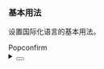 ### 基本用法

设置国际化语言的基本用法。

<div class="cell-demo vp-raw">
<yc-config-provider :locale="locale">
<yc-radio-group
      type="button"
      v-model="localeType"
      :options="localeOptions"></yc-radio-group>
<div></div>
<yc-space
      :size="20"
      style="margin-bottom: 20px"
      direction="vertical"
      align="center">
<yc-pagination
        :total="50"
        show-total
        show-jumper
        show-page-size
        style="margin-top: 20px; margin-bottom: 20px" />
<yc-time-picker style="width: 300px" />
<yc-calendar />
<yc-popconfirm content="Are you sure you want to delete?">
<yc-button type="primary">Popconfirm</yc-button>
</yc-popconfirm>
</yc-space>
</yc-config-provider>
</div>

<script setup>
import { ref, computed } from 'vue';
import zhCN from 'yc-design-vue/lang/zh-cn';
import enUS from 'yc-design-vue/lang/en-us';
import esES from 'yc-design-vue/lang/es-es';
import jaJP from 'yc-design-vue/lang/ja-jp';
import idID from 'yc-design-vue/lang/id-id';
import frFR from 'yc-design-vue/lang/fr-fr';
import ptPT from 'yc-design-vue/lang/pt-pt';
import deDE from 'yc-design-vue/lang/de-de';
import koKR from 'yc-design-vue/lang/ko-kr';
import itIT from 'yc-design-vue/lang/it-it';
import thTH from 'yc-design-vue/lang/th-th';
import viVN from 'yc-design-vue/lang/vi-vn';
const locales = {
  'zh-CN': zhCN,
  'en-US': enUS,
  'es-ES': esES,
  'ja-JP': jaJP,
  'id-ID': idID,
  'fr-FR': frFR,
  'pt-PT': ptPT,
  'de-DE': deDE,
  'ko-KR': koKR,
  'it-IT': itIT,
  'th-TH': thTH,
  'vi-VN': viVN,
};
const localeOptions = Object.keys(locales);
const localeType = ref('es-ES');
const locale = computed(() => locales[localeType.value]);
</script>

<details>
<summary>
 <button class="code-btn"  >
    <icon-code />
 </button>
</summary>

```vue
<template>
  <yc-config-provider :locale="locale">
    <yc-radio-group
      type="button"
      v-model="localeType"
      :options="localeOptions"></yc-radio-group>
    <div></div>
    <yc-space
      :size="20"
      style="margin-bottom: 20px"
      direction="vertical"
      align="center">
      <yc-pagination
        :total="50"
        show-total
        show-jumper
        show-page-size
        style="margin-top: 20px; margin-bottom: 20px" />
      <yc-time-picker style="width: 300px" />
      <yc-calendar />
      <yc-popconfirm content="Are you sure you want to delete?">
        <yc-button type="primary">Popconfirm</yc-button>
      </yc-popconfirm>
    </yc-space>
  </yc-config-provider>
</template>

<script setup>
import { ref, computed } from 'vue';
import zhCN from 'yc-design-vue/lang/zh-cn';
import enUS from 'yc-design-vue/lang/en-us';
import esES from 'yc-design-vue/lang/es-es';
import jaJP from 'yc-design-vue/lang/ja-jp';
import idID from 'yc-design-vue/lang/id-id';
import frFR from 'yc-design-vue/lang/fr-fr';
import ptPT from 'yc-design-vue/lang/pt-pt';
import deDE from 'yc-design-vue/lang/de-de';
import koKR from 'yc-design-vue/lang/ko-kr';
import itIT from 'yc-design-vue/lang/it-it';
import thTH from 'yc-design-vue/lang/th-th';
import viVN from 'yc-design-vue/lang/vi-vn';
const locales = {
  'zh-CN': zhCN,
  'en-US': enUS,
  'es-ES': esES,
  'ja-JP': jaJP,
  'id-ID': idID,
  'fr-FR': frFR,
  'pt-PT': ptPT,
  'de-DE': deDE,
  'ko-KR': koKR,
  'it-IT': itIT,
  'th-TH': thTH,
  'vi-VN': viVN,
};
const localeOptions = Object.keys(locales);
const localeType = ref('es-ES');
const locale = computed(() => locales[localeType.value]);
</script>
```

</details>
